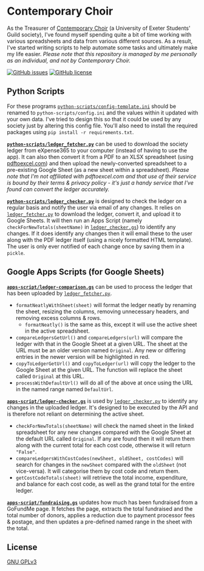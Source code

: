 # Contemporary Choir
As the Treasurer of [Contemporary Choir](https://www.exeterguild.org/societies/contemporarychoir/) (a University of Exeter Students' Guild society), I've found myself spending quite a bit of time working with various spreadsheets and data from various different sources. As a result, I've started writing scripts to help automate some tasks and ultimately make my life easier. *Please note that this repository is managed by me personally as an individual, and not by Contemporary Choir.*

[![GitHub issues](https://img.shields.io/github/issues/cmenon12/contemporary-choir?style=flat)](https://github.com/cmenon12/contemporary-choir/issues)
[![GitHub license](https://img.shields.io/github/license/cmenon12/contemporary-choir?style=flat)](https://github.com/cmenon12/contemporary-choir/blob/master/LICENSE)

## Python Scripts
For these programs [`python-scripts/config-template.ini`](python-scripts/config-template.ini) should be renamed to `python-scripts/config.ini` and the values within it updated with your own data. I've tried to design this so that it could be used by any society just by altering this config file. You'll also need to install the required packages using `pip install -r requirements.txt`.

**[`python-scripts/ledger_fetcher.py`](python-scripts/ledger_fetcher.py)** 
can be used  to download the society ledger from eXpense365 to your computer (instead of having to use the app). It can also then convert it from a PDF to an XLSX spreadsheet (using [pdftoexcel.com](https://www.pdftoexcel.com/)) and then upload the newly-converted spreadsheet to a pre-existing Google Sheet (as a new sheet within a spreadsheet). *Please note that I'm not affiliated with pdftoexcel.com and that use of their service is bound by their terms & privacy policy - it's just a handy service that I've found can convert the ledger accurately.*


**[`python-scripts/ledger_checker.py`](python-scripts/ledger_checker.py)** is designed to check the ledger on a regular basis and notify the user via email of any changes. It relies on [`ledger_fetcher.py`](python-scripts/ledger_fetcher.py) to download the ledger, convert it, and upload it to Google Sheets. It will then run an Apps Script (namely `checkForNewTotals(sheetName)` in [`ledger_checker.gs`](apps-script/ledger_checker.gs)) to identify any changes. If it does identify any changes then it will email these to the user along with the PDF ledger itself (using a nicely formatted HTML template). The user is only ever notified of each change once by saving them in a `pickle`.

## Google Apps Scripts (for Google Sheets)
**[`apps-script/ledger-comparison.gs`](google-apps-scripts/ledger-comparison.gs)** can be used to process the ledger that has been uploaded by [`ledger_fetcher.py`](python-scripts/ledger_fetcher.py). 
* `formatNeatlyWithSheet(sheet)` will format the ledger neatly by renaming the sheet, resizing the columns, removing unnecessary headers, and removing excess columns & rows.
  * `formatNeatly()` is the same as this, except it will use the active sheet in the active spreadsheet.
* `compareLedgersGetUrl()` and `compareLedgers(url)` will compare the ledger with that in the Google Sheet at a given URL. The sheet at the URL must be an older version named `Original`. Any new or differing entries in the newer version will be highlighted in red. 
* `copyToLedgerGetUrl()` and `copyToLedger(url)` will copy the ledger to the Google Sheet at the given URL. The function will replace the sheet called `Original` at this URL.
* `processWithDefaultUrl()` will do all of the above at once using the URL in the named range named `DefaultUrl`.

**[`apps-script/ledger-checker.gs`](google-apps-scripts/ledger-checker.gs)** is used by [`ledger_checker.py`](python-scripts/ledger_checker.py) to identify any changes in the uploaded ledger. It's designed to be executed by the API and is therefore not reliant on determining the active sheet.
* `checkForNewTotals(sheetName)` will check the named sheet in the linked spreadsheet for any new changes compared with the Google Sheet at the default URL called `Original`. If any are found then it will return them along with the current total for each cost code, otherwise it will return `"False"`.
* `compareLedgersWithCostCodes(newSheet, oldSheet, costCodes)` will search for changes in the `newSheet` compared with the `oldSheet` (not vice-versa). It will categorise them by cost code and return them.
* `getCostCodeTotals(sheet)` will retrieve the total income, expenditure, and balance for each cost code, as well as the grand total for the entire ledger.

**[`apps-script/fundraising.gs`](google-apps-scripts/fundraising.gs)** updates how much has been fundraised from a GoFundMe page. It fetches the page, extracts the total fundraised and the total number of donors, applies a reduction due to payment processor fees & postage, and then updates a pre-defined named range in the sheet with the total.

## License
[GNU GPLv3](https://choosealicense.com/licenses/gpl-3.0/)


